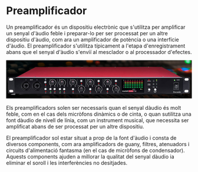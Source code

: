 # Preamplificador

Un preamplificador és un dispositiu electrònic que s'utilitza per amplificar un senyal d'àudio feble i preparar-lo per ser processat per un altre dispositiu d'àudio, com ara un amplificador de potència o una interfície d'àudio. El preamplificador s'utilitza típicament a l'etapa d'enregistrament abans que el senyal d'àudio s'enviï al mesclador o al processador d'efectes.

![](img/2023-04-25-12-55-27.png)

Els preamplificadors solen ser necessaris quan el senyal dàudio és molt feble, com en el cas dels micròfons dinàmics o de cinta, o quan sutilitza una font dàudio de nivell de línia, com un instrument musical, que necessita ser amplificat abans de ser processat per un altre dispositiu.

El preamplificador sol estar situat a prop de la font d'àudio i consta de diversos components, com ara amplificadors de guany, filtres, atenuadors i circuits d'alimentació fantasma (en el cas de micròfons de condensador). Aquests components ajuden a millorar la qualitat del senyal dàudio ia eliminar el soroll i les interferències no desitjades.